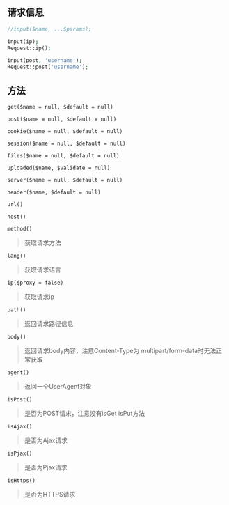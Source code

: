 请求信息
----

```php
//input($name, ...$params);

input(ip);
Request::ip();

input(post, 'username');
Request::post('username');

```


方法
----

```
get($name = null, $default = null)
```

```
post($name = null, $default = null)
```

```
cookie($name = null, $default = null)
```

```
session($name = null, $default = null)
```

```
files($name = null, $default = null)
```

```
uploaded($name, $validate = null)
```

```
server($name = null, $default = null)
```

```
header($name, $default = null)
```

```
url()
```

```
host()
```

```
method()
```
> 获取请求方法

```
lang()
```
> 获取请求语言

```
ip($proxy = false)
```
> 获取请求ip

```
path()
```
> 返回请求路径信息

```
body()
```
> 返回请求body内容，注意Content-Type为 multipart/form-data时无法正常获取

```
agent()
```
> 返回一个UserAgent对象

```
isPost()
```
> 是否为POST请求，注意没有isGet isPut方法

```
isAjax()
```
> 是否为Ajax请求

```
isPjax()
```
> 是否为Pjax请求

```
isHttps()
```
> 是否为HTTPS请求